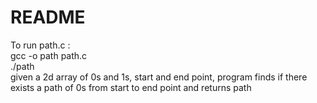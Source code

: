 # README

To run path.c :  
gcc -o path path.c  
./path  
given a 2d array of 0s and 1s, start and end point, program finds if there exists a path of 0s from start to end point and returns path
